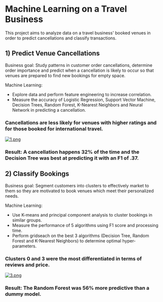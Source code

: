 # Machine Learning on a Travel Business
This project aims to analyze data on a travel business' booked venues in order to predict cancellations and classify transactions. 

## 1) Predict Venue Cancellations
Business goal: Study patterns in customer order cancellations, determine order importance and predict when a cancellation is likely to occur so that venues are prepared to find new bookings for empty space.

Machine Learning: 
- Explore data and perform feature engineering to increase correlation.
- Measure the accuracy of Logistic Regression, Support Vector Machine, Decision Trees, Random Forest, K-Nearest Neighbors and Neural Network in predicting a cancellation.

### Cancellations are less likely for venues with higher ratings and for those booked for international travel.
[![1.png](https://i.postimg.cc/d1yDRQ0W/1.png)](https://postimg.cc/47XJsgVt)

### Result: A cancellation happens 32% of the time and the Decision Tree was best at predicting it with an F1 of .37.


## 2) Classify Bookings
Business goal: Segment customers into clusters to effectively market to them so they are motivated to book venues which meet their personalized needs.

Machine Learning: 
- Use K-means and principal component analysis to cluster bookings in similar groups.
- Measure the performance of 5 algorithms using F1 score and processing time. 
- Perform gridseach on the best 3 algorithms (Decision Tree, Random Forest and K-Nearest Neighbors) to determine optimal hyper-parameters.


### Clusters 0 and 3 were the most differentiated in terms of reviews and price.
[![3.png](https://i.postimg.cc/Hs42dB3Z/3.png)](https://postimg.cc/PPJZMbgY)

### Result: The Random Forest was 56% more predictive than a dummy model.
